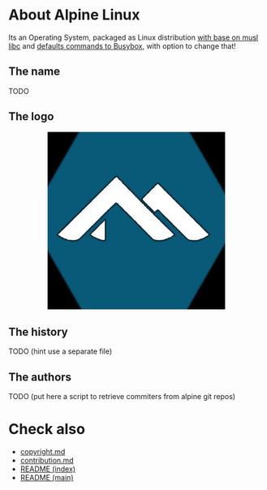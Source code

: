 # About Alpine Linux

Its an Operating System, packaged as Linux distribution [with base on musl libc](alpine/base-with-muslc-and-busybox.md#base-with-muslc) 
and [defaults commands to Busybox](alpine/base-with-muslc-and-busybox.md#defaults-to-busybox), 
with option to change that!

## The name

TODO

## The logo

<p align="center">
  <img src="apine-logo-telegram-groups.jpg" alt="Alpine Linux" width="350" />
</p>

## The history

TODO (hint use a separate file)

## The authors

TODO (put here a script to retrieve commiters from alpine git repos)

# Check also

* [copyright.md](copyright.md)
* [contribution.md](contribution.md)
* [README (index)](README.md)
* [README (main)](../README.md)
